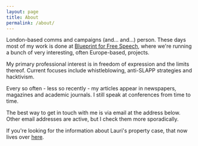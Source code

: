 ```yaml
---
layout: page
title: About
permalink: /about/
---
```


London-based comms and campaigns (and... and...) person. These days most of my work is done at [Blueprint for Free Speech](https://blueprintforfreespeech.net), where we're running a bunch of very interesting, often Europe-based, projects.

My primary professional interest is in freedom of expression and the limits thereof. Current focuses include whistleblowing, anti-SLAPP strategies and hacktivism. 

Every so often - less so recently - my articles appear in newspapers, magazines and academic journals. I still speak at conferences from time to time. 

The best way to get in touch with me is via email at the address below. Other email addresses are active, but I check them more sporadically.

If you're looking for the information about Lauri's property case, that now lives over [here](https://auerfeld.github.io/laurippa/).
